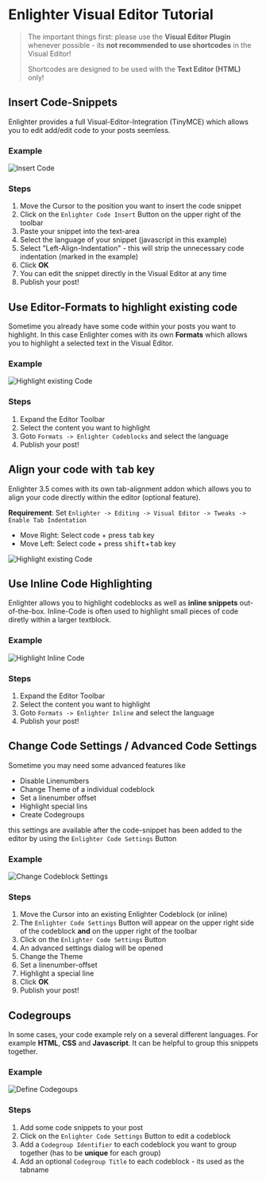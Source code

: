 Enlighter Visual Editor Tutorial
=====================================

> The important things first: please use the **Visual Editor Plugin** whenever possible - its **not recommended to use shortcodes** in the Visual Editor!
> 
> Shortcodes are designed to be used with the **Text Editor (HTML)** only!


Insert Code-Snippets
-----------------------------------------

Enlighter provides a full Visual-Editor-Integration (TinyMCE) which allows you to edit add/edit code to your posts seemless.

### Example ###

![Insert Code](assets/enlighter_codeinsert.gif)

### Steps ###

1. Move the Cursor to the position you want to insert the code snippet
2. Click on the `Enlighter Code Insert` Button on the upper right of the toolbar
3. Paste your snippet into the text-area
4. Select the language of your snippet (javascript in this example)
5. Select "Left-Align-Indentation" - this will strip the unnecessary code indentation (marked in the example)
6. Click **OK**
7. You can edit the snippet directly in the Visual Editor at any time
8. Publish your post!

Use Editor-Formats to highlight existing code
------------------------------------------------------

Sometime you already have some code within your posts you want to highlight. In this case Enlighter comes with its own **Formats** which allows you to highlight a selected text in the Visual Editor.

### Example ###

![Highlight existing Code](assets/enlighter_editorformats.gif)

### Steps ###

1. Expand the Editor Toolbar
2. Select the content you want to highlight
3. Goto `Formats -> Enlighter Codeblocks` and select the language
4. Publish your post!


Align your code with <kbd>tab</kbd> key
------------------------------------------------------

Enlighter 3.5 comes with its own tab-alignment addon which allows you to align your code directly within the editor (optional feature).

**Requirement**: Set `Enlighter -> Editing -> Visual Editor -> Tweaks -> Enable Tab Indentation`

* Move Right: Select code + press <kbd>tab</kbd> key
* Move Left: Select code + press <kbd>shift</kbd>+<kbd>tab</kbd> key


![Highlight existing Code](assets/enlighter_tabindent.gif)


Use Inline Code Highlighting
------------------------------------------------------

Enlighter allows you to highlight codeblocks as well as **inline snippets** out-of-the-box. Inline-Code is often used to highlight small pieces of code diretly within a larger textblock.

### Example ###

![Highlight Inline Code](assets/enlighter_inline.gif)

### Steps ###

1. Expand the Editor Toolbar
2. Select the content you want to highlight
3. Goto `Formats -> Enlighter Inline` and select the language
4. Publish your post!


Change Code Settings / Advanced Code Settings
------------------------------------------------------

Sometime you may need some advanced features like

* Disable Linenumbers
* Change Theme of a individual codeblock
* Set a linenumber offset
* Highlight special lins
* Create Codegroups

this settings are available after the code-snippet has been added to the editor by using the `Enlighter Code Settings` Button

### Example ###

![Change Codeblock Settings](assets/enlighter_codeblock_settings.gif)

### Steps ###

1. Move the Cursor into an existing Enlighter Codeblock (or inline)
2. The `Enlighter Code Settings` Button will appear on the upper right side of the codeblock **and** on the upper right of the toolbar
3. Click on the `Enlighter Code Settings` Button
4. An advanced settings dialog will be opened
5. Change the Theme
6. Set a linenumber-offset
7. Highlight a special line
8. Click **OK**
9. Publish your post!

Codegroups
------------------------------------------------------

In some cases, your code example rely on a several different languages. For example **HTML**, **CSS** and **Javascript**. It can be helpful to group this snippets together.

### Example ###

![Define Codegoups](assets/enlighter_codegroup.gif)

### Steps ###

1. Add some code snippets to your post
2. Click on the `Enlighter Code Settings` Button to edit a codeblock
3. Add a `Codegroup Identifier` to each codeblock you want to group together (has to be **unique** for each group)
4. Add an optional `Codegroup Title` to each codeblock - its used as the tabname
